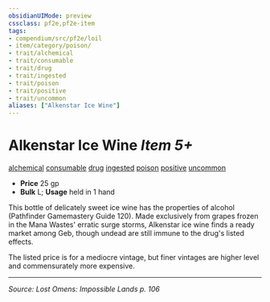 ```yaml
---
obsidianUIMode: preview
cssclass: pf2e,pf2e-item
tags:
- compendium/src/pf2e/loil
- item/category/poison/
- trait/alchemical
- trait/consumable
- trait/drug
- trait/ingested
- trait/poison
- trait/positive
- trait/uncommon
aliases: ["Alkenstar Ice Wine"]
---
```

# Alkenstar Ice Wine *Item 5+*  
[alchemical](alchemical.md "Alchemical Item Trait")  [consumable](consumable.md "Consumable Item Trait")  [drug](drug-gmg.md "Drug Item Trait")  [ingested](ingested.md "Ingested Item Trait")  [poison](Reference/Rules/Traits/poison.md "Poison Effect Trait")  [positive](positive.md "Positive Energy & Element Trait")  [uncommon](uncommon.md "Uncommon Rarity Trait")  

- **Price** 25 gp
- **Bulk** L; **Usage** held in 1 hand

This bottle of delicately sweet ice wine has the properties of alcohol (Pathfinder Gamemastery Guide 120). Made exclusively from grapes frozen in the Mana Wastes' erratic surge storms, Alkenstar ice wine finds a ready market among Geb, though undead are still immune to the drug's listed effects.

The listed price is for a mediocre vintage, but finer vintages are higher level and commensurately more expensive.


---
*Source: Lost Omens: Impossible Lands p. 106*
